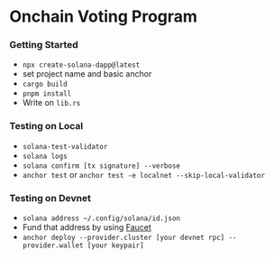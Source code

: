# Onchain Voting Program

### Getting Started

- `npx create-solana-dapp@latest`
- set project name and basic anchor
- `cargo build`
- `pnpm install`
- Write on `lib.rs`

### Testing on Local

- `solana-test-validator`
- `solana logs`
- `solana confirm [tx signature] --verbose`
- `anchor test` or `anchor test -e localnet --skip-local-validator`

### Testing on Devnet

- `solana address ~/.config/solana/id.json`
- Fund that address by using [Faucet](https://faucet.solana.com)
- `anchor deploy --provider.cluster [your devnet rpc] --provider.wallet [your keypair]`
